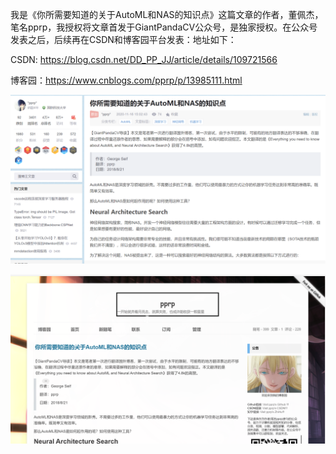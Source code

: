 我是《你所需要知道的关于AutoML和NAS的知识点》这篇文章的作者，董佩杰，笔名pprp，我授权将文章首发于GiantPandaCV公众号，是独家授权。在公众号发表之后，后续再在CSDN和博客园平台发表：地址如下：

CSDN: https://blog.csdn.net/DD_PP_JJ/article/details/109721566

博客园：https://www.cnblogs.com/pprp/p/13985111.html

![image-20210113140430617](申诉_pprp.assets/image-20210113140430617.png)

![image-20210113140448615](申诉_pprp.assets/image-20210113140448615.png)